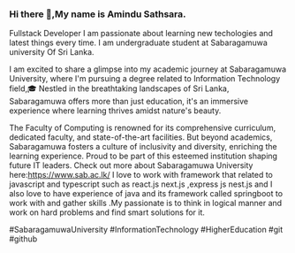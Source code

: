 ### Hi there 👋,My name is Amindu Sathsara.
Fullstack Developer
I am passionate about learning new techologies and latest things every time.
 I am undergraduate student at Sabaragamuwa university Of Sri Lanka.

 I am excited to share a glimpse into my academic journey at Sabaragamuwa University,
 where I'm pursuing a degree related to  Information Technology field,🎓 Nestled in the breathtaking landscapes of Sri Lanka, Sabaragamuwa offers more than just education, 
 it's an immersive experience where learning thrives amidst nature's beauty. 
  
  The Faculty of Computing is renowned for its comprehensive curriculum, dedicated faculty, and state-of-the-art facilities. But beyond academics, Sabaragamuwa fosters a culture of inclusivity and diversity, enriching the learning experience. Proud to be part of this esteemed institution shaping future IT leaders. Check out more about Sabaragamuwa University here:https://www.sab.ac.lk/
  I love to work with framework that related to javascript and typescript such as react.js next.js ,express js nest.js and I also love to have experience of java and its framework called springboot to work with and gather skills .My passionate is to think in logical manner and work on hard problems and find smart solutions for it.

  
  #SabaragamuwaUniversity #InformationTechnology #HigherEducation #git #github







 

<!--
**Amindu-sathsara/Amindu-Sathsara** is a ✨ _special_ ✨ repository because its `README.md` (this file) appears on your GitHub profile.

Here are some ideas to get you started:

- 🔭 I’m currently working on ...
- 🌱 I’m currently learning ...
- 👯 I’m looking to collaborate on ...
- 🤔 I’m looking for help with ...
- 💬 Ask me about ...
- 📫 How to reach me: ...
- 😄 Pronouns: ...
- ⚡ Fun fact: ...
-->
